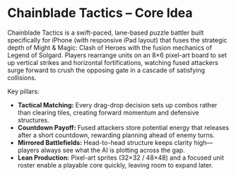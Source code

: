# Chainblade Tactics – Core Idea

Chainblade Tactics is a swift-paced, lane-based puzzle battler built specifically for iPhone (with responsive iPad layout) that fuses the strategic depth of Might & Magic: Clash of Heroes with the fusion mechanics of Legend of Solgard. Players rearrange units on an 8×6 pixel-art board to set up vertical strikes and horizontal fortifications, watching fused attackers surge forward to crush the opposing gate in a cascade of satisfying collisions.

Key pillars:
- **Tactical Matching:** Every drag-drop decision sets up combos rather than clearing tiles, creating forward momentum and defensive structures.
- **Countdown Payoff:** Fused attackers store potential energy that releases after a short countdown, rewarding planning ahead of enemy turns.
- **Mirrored Battlefields:** Head-to-head structure keeps clarity high—players always see what the AI is plotting across the gap.
- **Lean Production:** Pixel-art sprites (32×32 / 48×48) and a focused unit roster enable a playable core quickly, leaving room to expand later.
